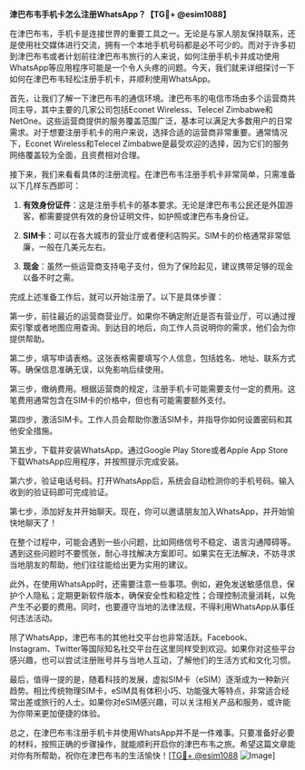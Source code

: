**津巴布韦手机卡怎么注册WhatsApp？【TG💪+ @esim1088】**

在津巴布韦，手机卡是连接世界的重要工具之一。无论是与家人朋友保持联系，还是使用社交媒体进行交流，拥有一个本地手机号码都是必不可少的。而对于许多初到津巴布韦或者计划前往津巴布韦旅行的人来说，如何注册手机卡并成功使用WhatsApp等应用程序可能是一个令人头疼的问题。今天，我们就来详细探讨一下如何在津巴布韦轻松注册手机卡，并顺利使用WhatsApp。

首先，让我们了解一下津巴布韦的通信环境。津巴布韦的电信市场由多个运营商共同主导，其中主要的几家公司包括Econet Wireless、Telecel Zimbabwe和NetOne。这些运营商提供的服务覆盖范围广泛，基本可以满足大多数用户的日常需求。对于想要注册手机卡的用户来说，选择合适的运营商非常重要。通常情况下，Econet Wireless和Telecel Zimbabwe是最受欢迎的选择，因为它们的服务网络覆盖较为全面，且资费相对合理。

接下来，我们来看看具体的注册流程。在津巴布韦注册手机卡非常简单，只需准备以下几样东西即可：

1. **有效身份证件**：这是注册手机卡的基本要求。无论是津巴布韦公民还是外国游客，都需要提供有效的身份证明文件，如护照或津巴布韦身份证。
   
2. **SIM卡**：可以在各大城市的营业厅或者便利店购买。SIM卡的价格通常非常低廉，一般在几美元左右。

3. **现金**：虽然一些运营商支持电子支付，但为了保险起见，建议携带足够的现金以备不时之需。

完成上述准备工作后，就可以开始注册了。以下是具体步骤：

第一步，前往最近的运营商营业厅。如果你不确定附近是否有营业厅，可以通过搜索引擎或者地图应用查询。到达目的地后，向工作人员说明你的需求，他们会为你提供帮助。

第二步，填写申请表格。这张表格需要填写个人信息，包括姓名、地址、联系方式等。确保信息准确无误，以免影响后续使用。

第三步，缴纳费用。根据运营商的规定，注册手机卡可能需要支付一定的费用。这笔费用通常包含在SIM卡的价格中，但也有可能需要额外支付。

第四步，激活SIM卡。工作人员会帮助你激活SIM卡，并指导你如何设置密码和其他安全措施。

第五步，下载并安装WhatsApp。通过Google Play Store或者Apple App Store下载WhatsApp应用程序，并按照提示完成安装。

第六步，验证电话号码。打开WhatsApp后，系统会自动检测你的手机号码。输入收到的验证码即可完成验证。

第七步，添加好友并开始聊天。现在，你可以邀请朋友加入WhatsApp，并开始愉快地聊天了！

在整个过程中，可能会遇到一些小问题，比如网络信号不稳定、语言沟通障碍等。遇到这些问题时不要慌张，耐心寻找解决方案即可。如果实在无法解决，不妨寻求当地朋友的帮助，他们往往能给出更为实用的建议。

此外，在使用WhatsApp时，还需要注意一些事项。例如，避免发送敏感信息，保护个人隐私；定期更新软件版本，确保安全性和稳定性；合理控制流量消耗，以免产生不必要的费用。同时，也要遵守当地的法律法规，不得利用WhatsApp从事任何违法活动。

除了WhatsApp，津巴布韦的其他社交平台也非常活跃。Facebook、Instagram、Twitter等国际知名社交平台在这里同样受到欢迎。如果你对这些平台感兴趣，也可以尝试注册账号并与当地人互动，了解他们的生活方式和文化习惯。

最后，值得一提的是，随着科技的发展，虚拟SIM卡（eSIM）逐渐成为一种新兴趋势。相比传统物理SIM卡，eSIM具有体积小巧、功能强大等特点，非常适合经常出差或旅行的人士。如果你对eSIM感兴趣，可以关注相关产品和服务，或许能为你带来更加便捷的体验。

总之，在津巴布韦注册手机卡并使用WhatsApp并不是一件难事。只要准备好必要的材料，按照正确的步骤操作，就能顺利开启你的津巴布韦之旅。希望这篇文章能对你有所帮助，祝你在津巴布韦的生活愉快！[[TG💪+ @esim1088](https://t.me/s/esim1088) ![Image](https://i.postimg.cc/4NQfJmqS/Snipaste-2025-05-13-00-14-12.png)]